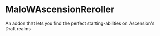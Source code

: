 # MaloWAscensionReroller
An addon that lets you find the perfect starting-abilities on Ascension's Draft realms
